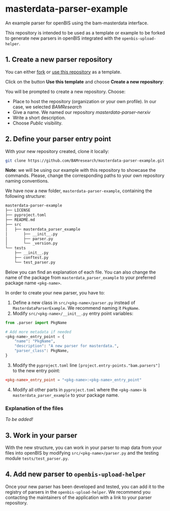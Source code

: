 # masterdata-parser-example

An example parser for openBIS using the bam-masterdata interface.

This repository is intended to be used as a template or example to be forked to generate new parsers in openBIS
integrated with the `openbis-upload-helper`.


## 1. Create a new parser repository

You can either [fork](https://docs.github.com/en/pull-requests/collaborating-with-pull-requests/working-with-forks/fork-a-repo) or [use this repository](https://docs.github.com/en/repositories/creating-and-managing-repositories/creating-a-repository-from-a-template) as a template.

Click on the button **Use this template** and choose **Create a new repository**:

<!--Image use this template-->

You will be prompted to create a new repository. Choose:
- Place to host the repository (organization or your own profile). In our case, we selected _BAMResearch_
- Give a name. We named our repository _masterdata-parser-nerxiv_
- Write a short description.
- Choose _Public_ visibility.

<!-- Image of create a new repository -->


## 2. Define your parser entry point

With your new repository created, clone it locally:
```bash
git clone https://github.com/BAMresearch/masterdata-parser-example.git
```

**Note**: we will be using our example with this repository to showcase the commands. Please, change the corresponding
paths to your own repository naming conventions.

We have now a new folder, `masterdata-parser-example`, containing the following structure:
```sh
masterdata-parser-example
├── LICENSE
├── pyproject.toml
├── README.md
├── src
│   ├── masterdata_parser_example
│       ├── __init__.py
│       ├── parser.py
│       └── _version.py
└── tests
    ├── __init__.py
    ├── conftest.py
    └── test_parser.py
```

Below you can find an explanation of each file. You can also change the name of the package from `masterdata_parser_example` to your preferred package name `<pkg-name>`.

In order to create your new parser, you have to:
1. Define a new class in `src/<pkg-name>/parser.py` instead of `MasterdataParserExample`. We recommend naming it `PkgName`.
2. Modify `src/<pkg-name>/__init__.py` entry point variables:
```python
from .parser import PkgName

# Add more metadata if needed
<pkg-name>_entry_point = {
    "name": "PkgName",
    "description": "A new parser for masterdata.",
    "parser_class": PkgName,
}
```
3. Modify the `pyproject.toml` line `[project.entry-points."bam.parsers"]` to the new entry point:
```toml
<pkg-name>_entry_point = "<pkg-name>:<pkg-name>_entry_point"
```
4. Modify all other parts in `pyproject.toml` where the `<pkg-name>` is `masterdata_parser_example` to your package name.

### Explanation of the files

_To be added!_

## 3. Work in your parser

With the new structure, you can work in your parser to map data from your files into openBIS by modifying `src/<pkg-name>/parser.py` and the testing
module `tests/test_parser.py`.

## 4. Add new parser to `openbis-upload-helper`

Once your new parser has been developed and tested, you can add it to the registry of parsers in the `openbis-upload-helper`. We recommend you contacting the maintainers of the application with a link to your parser repository.
